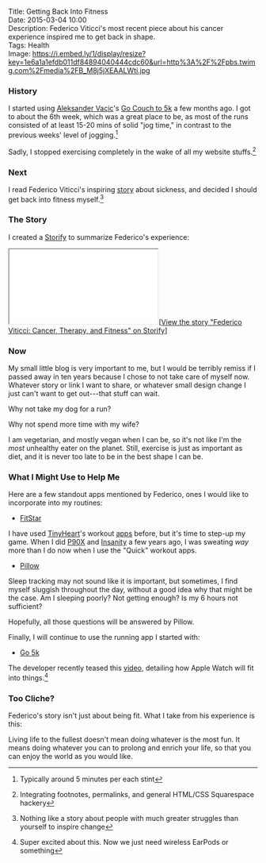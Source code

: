 Title: Getting Back Into Fitness  
Date: 2015-03-04 10:00  
Description: Federico Viticci's most recent piece about his cancer experience inspired me to get back in shape.  
Tags: Health  
Image: https://i.embed.ly/1/display/resize?key=1e6a1a1efdb011df84894040444cdc60&url=http%3A%2F%2Fpbs.twimg.com%2Fmedia%2FB_M8j5jXEAALWti.jpg  
  
### History

I started using [Aleksander Vacic][1]'s [Go Couch to 5k][2] a few months ago. I got to about the 6th week, which was a great place to be, as most of the runs consisted of at least 15-20 mins of solid "jog time," in contrast to the previous weeks' level of jogging.[^1]

Sadly, I stopped exercising completely in the wake of all my website stuffs.[^2]

### Next

I read Federico Viticci's inspiring [story][3] about sickness, and decided I should get back into fitness myself.[^3]

### The Story

I created a [Storify][4] to summarize Federico's experience:

<div class="storify"><iframe src="//storify.com/ToniWonKanobi/viticci-federico-cancer-aarrow-therapy-fitness/embed?border=false&amp;template=slideshow"></iframe><script src="//storify.com/ToniWonKanobi/viticci-federico-cancer-aarrow-therapy-fitness.js?border=false&amp;template=slideshow"></script><noscript>[<a href="//storify.com/ToniWonKanobi/viticci-federico-cancer-aarrow-therapy-fitness" target="_blank">View the story "Federico Viticci: Cancer, Therapy, and Fitness" on Storify</a>]</noscript></div>

### Now

My small little blog is very important to me, but I would be terribly remiss if I passed away in ten years because I chose to not take care of myself now. Whatever story or link I want to share, or whatever small design change I just can't want to get out---that stuff can wait.

Why not take my dog for a run?

Why not spend more time with my wife?

I am vegetarian, and mostly vegan when I can be, so it's not like I'm the *most* unhealthy eater on the planet. Still, exercise is just as important as diet, and it is never too late to be in the best shape I can be.

### What I Might Use to Help Me

Here are a few standout apps mentioned by Federico, ones I would like to incorporate into my routines:

* [FitStar][5]

I have used [TinyHeart][6]'s workout [apps][7] before, but it's time to step-up my game. When I did [P90X][8] and [Insanity][9] a few years ago, I was sweating *way* more than I do now when I use the "Quick" workout apps. 

* [Pillow][10]

Sleep tracking may not sound like it is important, but sometimes, I find myself sluggish throughout the day, without a good idea why that might be the case. Am I sleeping poorly? Not getting enough? Is my 6 hours not sufficient? 

Hopefully, all those questions will be answered by Pillow.

Finally, I will continue to use the running app I started with:

* [Go 5k][11]

The developer recently teased this [video][12], detailing how Apple Watch will fit into things.[^4]

### Too Cliche?

Federico's story isn't just about being fit. What I take from his experience is this: 

Living life to the fullest doesn't mean doing whatever is the most fun. It means doing whatever you can to prolong and enrich your life, so that you can enjoy the world as you would like.

[^1]: Typically around 5 minutes per each stint
[^2]: Integrating footnotes, permalinks, and general HTML/CSS Squarespace hackery
[^3]: Nothing like a story about people with much greater struggles than yourself to inspire change
[^4]: Super excited about this. Now we just need wireless EarPods or something

[1]: http://aplus.rs "Developer of a bunch of apps, including the one I use, Couch to 5K"
[2]: http://itunes.apple.com/app/id406825271?at=1l3vx9s  "Go 5K on the App Store"
[3]: http://www.macstories.net/stories/life-after-cancer-how-the-iphone-helped-me-achieve-a-healthier-lifestyle/ "Federico Viticci on life after cancer and becoming healthier"
[4]: https://storify.com/ToniWonKanobi/viticci-federico-cancer-aarrow-therapy-fitness "My Storify of what happened to Federico Viticci when Phil Schiller tweeted him"
[5]: https://itunes.apple.com/us/app/fitstar-personal-trainer-burn/id535640259?at=1l3vx9s "FitStar on the App Store"
[6]: http://tinyhearts.com/ "Developers of Quick Fit, Wake Alarm, and more"
[7]: http://www.tinyhearts.com/7-minute-workout-quickfit/ "Product page for Quick Fit"
[8]: https://en.wikipedia.org/wiki/P90X "Wikipedia: P90X"
[9]: https://en.wikipedia.org/wiki/Insanity_(workout) "Wikipedia: Insanity"
[10]: https://itunes.apple.com/us/app/sleep-pillow-sounds-white/id410351918?mt=8&at=1l3vx9s "Sleep Pillow Sounds on the App Store"
[11]: http://itunes.apple.com/app/id406825271?at=1l3vx9s  "Go 5K on the App Store"
[12]: https://vimeo.com/121081759 "Run 5k ᴡᴀᴛᴄʜ app preview on Vimeo"